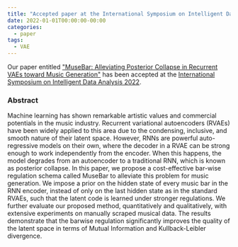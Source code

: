 ```yaml
---
title: "Accepted paper at the International Symposium on Intelligent Data Analysis"
date: 2022-01-01T00:00:00-00:00
categories:
  - paper
tags:
  - VAE
---
```


Our paper entitled ["MuseBar: Alleviating Posterior Collapse in Recurrent VAEs toward Music Generation"](/assets/publications/ida22.pdf) has been accepted at 
the [International Symposium on Intelligent Data Analysis 2022](https://ida-2022.org/).

### Abstract
Machine learning has shown remarkable artistic values and commercial potentials in the music industry. Recurrent variational
autoencoders (RVAEs) have been widely applied to this area due to the condensing, inclusive, and smooth nature of their latent space. However, RNNs are powerful auto-regressive models on their own, where the decoder in a RVAE can be strong enough to work independently from the encoder. When this happens, the model degrades from an autoencoder to a traditional RNN, which is known as posterior collapse. In this paper, we propose a cost-effective bar-wise regulation schema called MuseBar to alleviate this problem for music generation. We impose a prior on the hidden state of every music bar in the RNN encoder, instead of only on the last hidden state as in the standard RVAEs, such that the latent code is learned under stronger regulations. We further evaluate our proposed method, quantitatively and qualitatively, with extensive experiments on manually scraped musical data. The results demonstrate that the barwise regulation significantly improves the quality of the latent space in terms of Mutual Information and Kullback-Leibler divergence.

